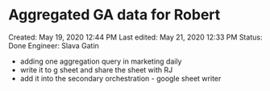 # Aggregated GA data for Robert

Created: May 19, 2020 12:44 PM
Last edited: May 21, 2020 12:33 PM
Status: Done
Engineer: Slava Gatin

- adding one aggregation query in marketing daily
- write it to g sheet and share the sheet with RJ
- add it into the secondary orchestration - google sheet writer